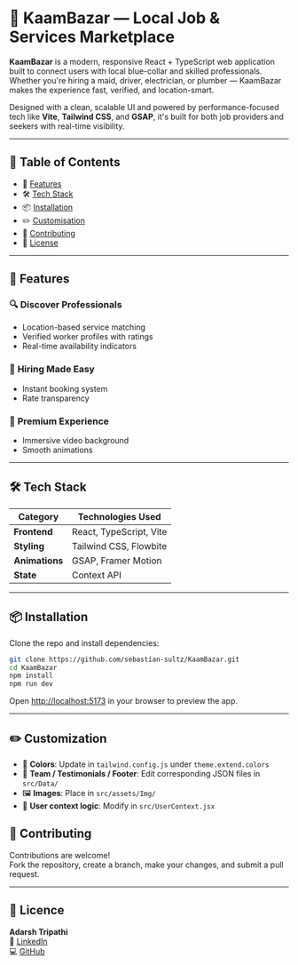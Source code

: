 # 💼 KaamBazar — Local Job & Services Marketplace

**KaamBazar** is a modern, responsive React + TypeScript web application built to connect users with local blue-collar and skilled professionals. Whether you're hiring a maid, driver, electrician, or plumber — KaamBazar makes the experience fast, verified, and location-smart.

Designed with a clean, scalable UI and powered by performance-focused tech like **Vite**, **Tailwind CSS**, and **GSAP**, it's built for both job providers and seekers with real-time visibility.

---

## 🧩 Table of Contents  
- 🚀 [Features](#-features)  
- 🛠️ [Tech Stack](#%EF%B8%8F-tech-stack)  
- 📦 [Installation](#-installation)  
- ✏️ [Customisation](#%EF%B8%8F-customisation)  
- 🤝 [Contributing](#-contributing)  
- 📜 [License](#-license)  

---


## 🚀 Features  

### 🔍 **Discover Professionals**  
- Location-based service matching  
- Verified worker profiles with ratings  
- Real-time availability indicators  

### 💼 **Hiring Made Easy**  
- Instant booking system  
- Rate transparency  


### 🎨 **Premium Experience**  
- Immersive video background  
- Smooth animations  


---

## 🛠️ Tech Stack  

| Category       | Technologies Used |  
|----------------|-------------------|  
| **Frontend**   | React, TypeScript, Vite |  
| **Styling**    | Tailwind CSS, Flowbite |  
| **Animations** | GSAP, Framer Motion |  
| **State**      | Context API |  

---

## 📦 Installation  

Clone the repo and install dependencies:

```bash
git clone https://github.com/sebastian-sultz/KaamBazar.git
cd KaamBazar
npm install
npm run dev
```

Open [http://localhost:5173](http://localhost:5173) in your browser to preview the app.

---

## ✏️ Customization

- 🎨 **Colors**: Update in `tailwind.config.js` under `theme.extend.colors`
- 🧩 **Team / Testimonials / Footer**: Edit corresponding JSON files in `src/Data/`
- 🖼 **Images**: Place in `src/assets/Img/`
- 🧠 **User context logic**: Modify in `src/UserContext.jsx`


## 🤝 Contributing

Contributions are welcome!  
Fork the repository, create a branch, make your changes, and submit a pull request.

---

## 📜 Licence

**Adarsh Tripathi**  
🔗 [LinkedIn](https://linkedin.com/in/adarsh-tripathi-321b7a257)  
💻 [GitHub](https://github.com/sebastian-sultz)



